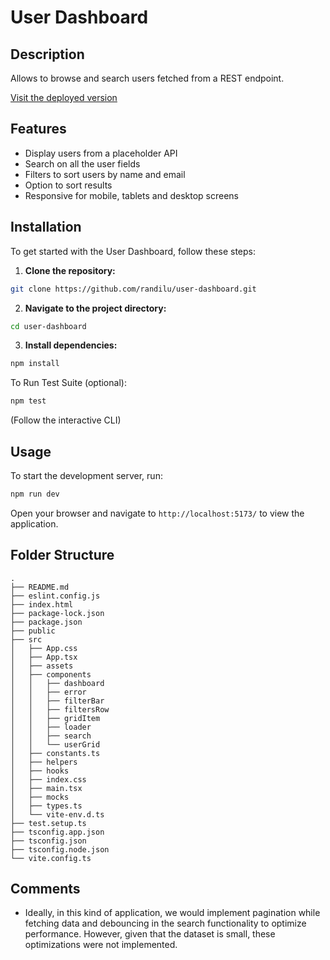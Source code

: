 # User Dashboard

## Description

Allows to browse and search users fetched from a REST endpoint.

[Visit the deployed version](https://randilu.github.io/user-dashboard/)

## Features

- Display users from a placeholder API
- Search on all the user fields
- Filters to sort users by name and email
- Option to sort results
- Responsive for mobile, tablets and desktop screens

## Installation

To get started with the User Dashboard, follow these steps:

1. **Clone the repository:**
  ```bash
  git clone https://github.com/randilu/user-dashboard.git
  ```
2. **Navigate to the project directory:**
  ```bash
  cd user-dashboard
  ```
3. **Install dependencies:**
  ```bash
  npm install
  ```

To Run Test Suite (optional):

```bash
npm test
```

(Follow the interactive CLI)

## Usage

To start the development server, run:
```bash
npm run dev
```
Open your browser and navigate to `http://localhost:5173/` to view the application.

## Folder Structure

```
.
├── README.md
├── eslint.config.js
├── index.html
├── package-lock.json
├── package.json
├── public
├── src
│   ├── App.css
│   ├── App.tsx
│   ├── assets
│   ├── components
│   │   ├── dashboard
│   │   ├── error
│   │   ├── filterBar
│   │   ├── filtersRow
│   │   ├── gridItem
│   │   ├── loader
│   │   ├── search
│   │   └── userGrid
│   ├── constants.ts
│   ├── helpers
│   ├── hooks
│   ├── index.css
│   ├── main.tsx
│   ├── mocks
│   ├── types.ts
│   └── vite-env.d.ts
├── test.setup.ts
├── tsconfig.app.json
├── tsconfig.json
├── tsconfig.node.json
└── vite.config.ts
```

## Comments

- Ideally, in this kind of application, we would implement pagination while fetching data and debouncing in the search functionality to optimize performance. However, given that the dataset is small, these optimizations were not implemented.